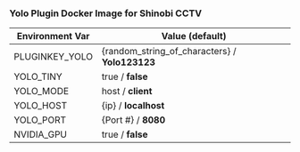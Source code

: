 ### Yolo Plugin Docker Image for Shinobi CCTV

| Environment Var | Value (**default**) |
| ------ | ------ |
| PLUGINKEY_YOLO | {random_string_of_characters} / **Yolo123123** |
| YOLO_TINY | true / **false** |
| YOLO_MODE | host / **client** |
| YOLO_HOST | {ip} / **localhost** |
| YOLO_PORT | {Port #} / **8080** |
| NVIDIA_GPU | true / **false** |
